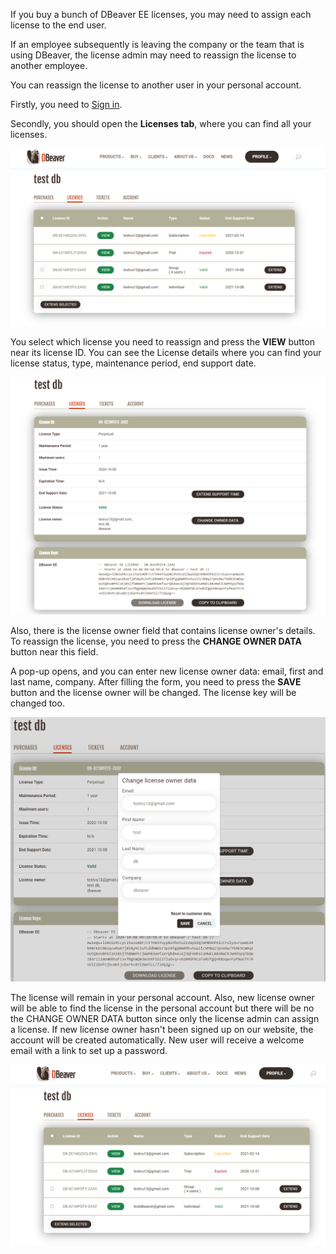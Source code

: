 If you buy a bunch of DBeaver EE licenses, you may need to assign each license to the end user.

If an employee subsequently is leaving the company or the team that is using DBeaver, the license admin may need to reassign the license to another employee.

You can reassign the license to another user in your personal account.

Firstly, you need to [Sign in](https://dbeaver.com/signin/).

Secondly, you should open the **Licenses tab**, where you can find all your licenses. 

![](images/license/lic-tab.png)

You select which license you need to reassign and press the **VIEW** button near its license ID. You can see the License details where you can find your license status, type, maintenance period, end support date.

![](images/license/lic-details.png)

Also, there is the license owner field that contains license owner's details. To reassign the license, you need to press the **CHANGE OWNER DATA** button near this field.

A pop-up opens, and you can enter new license owner data: email, first and last name, company. After filling the form, you need to press the **SAVE** button and the license owner will be changed. The license key will be changed too.

![](images/license/form.png)

The license will remain in your personal account. Also, new license owner will be able to find the license in the personal account but there will be no the CHANGE OWNER DATA button since only the license admin can assign a license. If new license owner hasn't been signed up on our website, the account will be created automatically. New user will receive a welcome email with a link to set up a password.

![](images/license/lic-tab-newpng.png)
